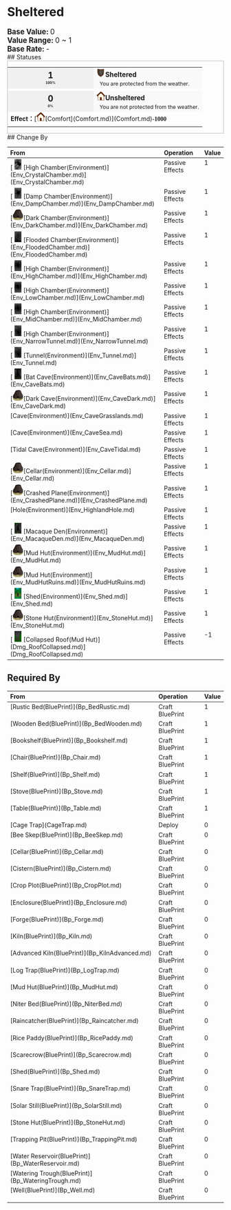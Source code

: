 # Sheltered  
  
<div style="font-size:1.2em"><b>Base Value: </b> 0 </div>  
<div style="font-size:1.2em"><b>Value Range: </b> 0 ~ 1 </div>  
<div style="font-size:1.2em"><b>Base Rate: </b> - </div>  
## Statuses  
<div  style="border:1px solid #BBB"><table><tr style="height:2em;"><td style="background-color:#F0F0F0;text-align:center;width:180px;font-size:1.4em;font-weight:bold;vertical-align:middle;"><div>1<div><div style="font-size:0.4em">100%</div></td><td colspan=2 style="font-size:1.1em;vertical-align:middle;background-color:#F9F9F9;"><div><b><div style="width:20px;display:inline-block;text-align:center"><img decoding="async" src="../wiki/Sprite/Durability.png" href="a.md" style="max-width:20px;max-height:20px;"></div>Sheltered</b></div><div style="font-size:0.8em;padding-top:4px;">&nbsp;&nbsp;You are protected from the weather.</div></td></tr><tr><td colspan=2></td></tr><tr style="height:2em;"><td style="background-color:#F0F0F0;text-align:center;width:180px;font-size:1.4em;font-weight:bold;vertical-align:middle;"><div>0<div><div style="font-size:0.4em">0%</div></td><td colspan=2 style="font-size:1.1em;vertical-align:middle;background-color:#F9F9F9;"><div><b><div style="width:20px;display:inline-block;text-align:center"><img decoding="async" src="../wiki/Sprite/Comfort.png" href="a.md" style="max-width:20px;max-height:20px;"></div>Unsheltered</b></div><div style="font-size:0.8em;padding-top:4px;">&nbsp;&nbsp;You are not protected from the weather.</div></td></tr><tr><td colspan=2><b>Effect：</b>[<div style="width:20px;display:inline-block;text-align:center"><img decoding="async" src="../wiki/Sprite/Comfort.png" href="a.md" style="max-width:20px;max-height:20px;"></div>[Comfort](Comfort.md)](Comfort.md)<span style="font-family:ui-monospace"><b>-1000</b></span></td></tr><tr><td colspan=2></td></tr></table></div>  
## Change By  
<table class="table table-bordered" data-toggle="table"  ><thead style=""><tr ><th  style="text-align:left;vertical-align:top;"  >From</th><th  style="text-align:left;vertical-align:top;"  >Operation</th><th  style="text-align:left;vertical-align:top;"  data-sortable="true"  >Value</th></tr></thead><tr ><td  style="text-align:left;vertical-align:top;"  >[<div style="width:25px;display:inline-block;text-align:center"><img decoding="async" src="../wiki/Sprite/CrystalChamber.png" href="a.md" style="max-width:25px;max-height:25px;"></div>[High Chamber(Environment)](Env_CrystalChamber.md)](Env_CrystalChamber.md)</td><td  style="text-align:left;vertical-align:top;"  >Passive Effects</td><td  style="text-align:left;vertical-align:top;"  >1</td></tr><tr ><td  style="text-align:left;vertical-align:top;"  >[<div style="width:25px;display:inline-block;text-align:center"><img decoding="async" src="../wiki/Sprite/DampChamber.png" href="a.md" style="max-width:25px;max-height:25px;"></div>[Damp Chamber(Environment)](Env_DampChamber.md)](Env_DampChamber.md)</td><td  style="text-align:left;vertical-align:top;"  >Passive Effects</td><td  style="text-align:left;vertical-align:top;"  >1</td></tr><tr ><td  style="text-align:left;vertical-align:top;"  >[<div style="width:25px;display:inline-block;text-align:center"><img decoding="async" src="../wiki/Sprite/Kiln.png" href="a.md" style="max-width:25px;max-height:25px;"></div>[Dark Chamber(Environment)](Env_DarkChamber.md)](Env_DarkChamber.md)</td><td  style="text-align:left;vertical-align:top;"  >Passive Effects</td><td  style="text-align:left;vertical-align:top;"  >1</td></tr><tr ><td  style="text-align:left;vertical-align:top;"  >[<div style="width:25px;display:inline-block;text-align:center"><img decoding="async" src="../wiki/Sprite/FloodedChamber.png" href="a.md" style="max-width:25px;max-height:25px;"></div>[Flooded Chamber(Environment)](Env_FloodedChamber.md)](Env_FloodedChamber.md)</td><td  style="text-align:left;vertical-align:top;"  >Passive Effects</td><td  style="text-align:left;vertical-align:top;"  >1</td></tr><tr ><td  style="text-align:left;vertical-align:top;"  >[<div style="width:25px;display:inline-block;text-align:center"><img decoding="async" src="../wiki/Sprite/CaveChamber.png" href="a.md" style="max-width:25px;max-height:25px;"></div>[High Chamber(Environment)](Env_HighChamber.md)](Env_HighChamber.md)</td><td  style="text-align:left;vertical-align:top;"  >Passive Effects</td><td  style="text-align:left;vertical-align:top;"  >1</td></tr><tr ><td  style="text-align:left;vertical-align:top;"  >[<div style="width:25px;display:inline-block;text-align:center"><img decoding="async" src="../wiki/Sprite/CaveChamber.png" href="a.md" style="max-width:25px;max-height:25px;"></div>[High Chamber(Environment)](Env_LowChamber.md)](Env_LowChamber.md)</td><td  style="text-align:left;vertical-align:top;"  >Passive Effects</td><td  style="text-align:left;vertical-align:top;"  >1</td></tr><tr ><td  style="text-align:left;vertical-align:top;"  >[<div style="width:25px;display:inline-block;text-align:center"><img decoding="async" src="../wiki/Sprite/CaveChamber.png" href="a.md" style="max-width:25px;max-height:25px;"></div>[High Chamber(Environment)](Env_MidChamber.md)](Env_MidChamber.md)</td><td  style="text-align:left;vertical-align:top;"  >Passive Effects</td><td  style="text-align:left;vertical-align:top;"  >1</td></tr><tr ><td  style="text-align:left;vertical-align:top;"  >[<div style="width:25px;display:inline-block;text-align:center"><img decoding="async" src="../wiki/Sprite/NarrowTunnel.png" href="a.md" style="max-width:25px;max-height:25px;"></div>[High Chamber(Environment)](Env_NarrowTunnel.md)](Env_NarrowTunnel.md)</td><td  style="text-align:left;vertical-align:top;"  >Passive Effects</td><td  style="text-align:left;vertical-align:top;"  >1</td></tr><tr ><td  style="text-align:left;vertical-align:top;"  >[<div style="width:25px;display:inline-block;text-align:center"><img decoding="async" src="../wiki/Sprite/NarrowTunnel.png" href="a.md" style="max-width:25px;max-height:25px;"></div>[Tunnel(Environment)](Env_Tunnel.md)](Env_Tunnel.md)</td><td  style="text-align:left;vertical-align:top;"  >Passive Effects</td><td  style="text-align:left;vertical-align:top;"  >1</td></tr><tr ><td  style="text-align:left;vertical-align:top;"  >[<div style="width:25px;display:inline-block;text-align:center"><img decoding="async" src="../wiki/Sprite/BatCave.png" href="a.md" style="max-width:25px;max-height:25px;"></div>[Bat Cave(Environment)](Env_CaveBats.md)](Env_CaveBats.md)</td><td  style="text-align:left;vertical-align:top;"  >Passive Effects</td><td  style="text-align:left;vertical-align:top;"  >1</td></tr><tr ><td  style="text-align:left;vertical-align:top;"  >[<div style="width:25px;display:inline-block;text-align:center"><img decoding="async" src="../wiki/Sprite/Kiln.png" href="a.md" style="max-width:25px;max-height:25px;"></div>[Dark Cave(Environment)](Env_CaveDark.md)](Env_CaveDark.md)</td><td  style="text-align:left;vertical-align:top;"  >Passive Effects</td><td  style="text-align:left;vertical-align:top;"  >1</td></tr><tr ><td  style="text-align:left;vertical-align:top;"  >[Cave(Environment)](Env_CaveGrasslands.md)</td><td  style="text-align:left;vertical-align:top;"  >Passive Effects</td><td  style="text-align:left;vertical-align:top;"  >1</td></tr><tr ><td  style="text-align:left;vertical-align:top;"  >[Cave(Environment)](Env_CaveSea.md)</td><td  style="text-align:left;vertical-align:top;"  >Passive Effects</td><td  style="text-align:left;vertical-align:top;"  >1</td></tr><tr ><td  style="text-align:left;vertical-align:top;"  >[Tidal Cave(Environment)](Env_CaveTidal.md)</td><td  style="text-align:left;vertical-align:top;"  >Passive Effects</td><td  style="text-align:left;vertical-align:top;"  >1</td></tr><tr ><td  style="text-align:left;vertical-align:top;"  >[<div style="width:25px;display:inline-block;text-align:center"><img decoding="async" src="../wiki/Sprite/Kiln.png" href="a.md" style="max-width:25px;max-height:25px;"></div>[Cellar(Environment)](Env_Cellar.md)](Env_Cellar.md)</td><td  style="text-align:left;vertical-align:top;"  >Passive Effects</td><td  style="text-align:left;vertical-align:top;"  >1</td></tr><tr ><td  style="text-align:left;vertical-align:top;"  >[<div style="width:25px;display:inline-block;text-align:center"><img decoding="async" src="../wiki/Sprite/Kiln.png" href="a.md" style="max-width:25px;max-height:25px;"></div>[Crashed Plane(Environment)](Env_CrashedPlane.md)](Env_CrashedPlane.md)</td><td  style="text-align:left;vertical-align:top;"  >Passive Effects</td><td  style="text-align:left;vertical-align:top;"  >1</td></tr><tr ><td  style="text-align:left;vertical-align:top;"  >[Hole(Environment)](Env_HighlandHole.md)</td><td  style="text-align:left;vertical-align:top;"  >Passive Effects</td><td  style="text-align:left;vertical-align:top;"  >1</td></tr><tr ><td  style="text-align:left;vertical-align:top;"  >[<div style="width:25px;display:inline-block;text-align:center"><img decoding="async" src="../wiki/Sprite/MacaqueDen.png" href="a.md" style="max-width:25px;max-height:25px;"></div>[Macaque Den(Environment)](Env_MacaqueDen.md)](Env_MacaqueDen.md)</td><td  style="text-align:left;vertical-align:top;"  >Passive Effects</td><td  style="text-align:left;vertical-align:top;"  >1</td></tr><tr ><td  style="text-align:left;vertical-align:top;"  >[<div style="width:25px;display:inline-block;text-align:center"><img decoding="async" src="../wiki/Sprite/Kiln.png" href="a.md" style="max-width:25px;max-height:25px;"></div>[Mud Hut(Environment)](Env_MudHut.md)](Env_MudHut.md)</td><td  style="text-align:left;vertical-align:top;"  >Passive Effects</td><td  style="text-align:left;vertical-align:top;"  >1</td></tr><tr ><td  style="text-align:left;vertical-align:top;"  >[<div style="width:25px;display:inline-block;text-align:center"><img decoding="async" src="../wiki/Sprite/Kiln.png" href="a.md" style="max-width:25px;max-height:25px;"></div>[Mud Hut(Environment)](Env_MudHutRuins.md)](Env_MudHutRuins.md)</td><td  style="text-align:left;vertical-align:top;"  >Passive Effects</td><td  style="text-align:left;vertical-align:top;"  >1</td></tr><tr ><td  style="text-align:left;vertical-align:top;"  >[<div style="width:25px;display:inline-block;text-align:center"><img decoding="async" src="../wiki/Sprite/Shed.png" href="a.md" style="max-width:25px;max-height:25px;"></div>[Shed(Environment)](Env_Shed.md)](Env_Shed.md)</td><td  style="text-align:left;vertical-align:top;"  >Passive Effects</td><td  style="text-align:left;vertical-align:top;"  >1</td></tr><tr ><td  style="text-align:left;vertical-align:top;"  >[<div style="width:25px;display:inline-block;text-align:center"><img decoding="async" src="../wiki/Sprite/Kiln.png" href="a.md" style="max-width:25px;max-height:25px;"></div>[Stone Hut(Environment)](Env_StoneHut.md)](Env_StoneHut.md)</td><td  style="text-align:left;vertical-align:top;"  >Passive Effects</td><td  style="text-align:left;vertical-align:top;"  >1</td></tr><tr ><td  style="text-align:left;vertical-align:top;"  >[<div style="width:25px;display:inline-block;text-align:center"><img decoding="async" src="../wiki/Sprite/CollapsedRoof.png" href="a.md" style="max-width:25px;max-height:25px;"></div>[Collapsed Roof(Mud Hut)](Dmg_RoofCollapsed.md)](Dmg_RoofCollapsed.md)</td><td  style="text-align:left;vertical-align:top;"  >Passive Effects</td><td  style="text-align:left;vertical-align:top;"  >-1</td></tr></tbody></table>  
  
## Required By  
<table class="table table-bordered" data-toggle="table"  ><thead style=""><tr ><th  style="text-align:left;vertical-align:top;"  >From</th><th  style="text-align:left;vertical-align:top;"  >Operation</th><th  style="text-align:left;vertical-align:top;"  data-sortable="true"  >Value</th></tr></thead><tr ><td  style="text-align:left;vertical-align:top;"  >[Rustic Bed(BluePrint)](Bp_BedRustic.md)</td><td  style="text-align:left;vertical-align:top;"  >Craft BluePrint</td><td  style="text-align:left;vertical-align:top;"  >1</td></tr><tr ><td  style="text-align:left;vertical-align:top;"  >[Wooden Bed(BluePrint)](Bp_BedWooden.md)</td><td  style="text-align:left;vertical-align:top;"  >Craft BluePrint</td><td  style="text-align:left;vertical-align:top;"  >1</td></tr><tr ><td  style="text-align:left;vertical-align:top;"  >[Bookshelf(BluePrint)](Bp_Bookshelf.md)</td><td  style="text-align:left;vertical-align:top;"  >Craft BluePrint</td><td  style="text-align:left;vertical-align:top;"  >1</td></tr><tr ><td  style="text-align:left;vertical-align:top;"  >[Chair(BluePrint)](Bp_Chair.md)</td><td  style="text-align:left;vertical-align:top;"  >Craft BluePrint</td><td  style="text-align:left;vertical-align:top;"  >1</td></tr><tr ><td  style="text-align:left;vertical-align:top;"  >[Shelf(BluePrint)](Bp_Shelf.md)</td><td  style="text-align:left;vertical-align:top;"  >Craft BluePrint</td><td  style="text-align:left;vertical-align:top;"  >1</td></tr><tr ><td  style="text-align:left;vertical-align:top;"  >[Stove(BluePrint)](Bp_Stove.md)</td><td  style="text-align:left;vertical-align:top;"  >Craft BluePrint</td><td  style="text-align:left;vertical-align:top;"  >1</td></tr><tr ><td  style="text-align:left;vertical-align:top;"  >[Table(BluePrint)](Bp_Table.md)</td><td  style="text-align:left;vertical-align:top;"  >Craft BluePrint</td><td  style="text-align:left;vertical-align:top;"  >1</td></tr><tr ><td  style="text-align:left;vertical-align:top;"  >[Cage Trap](CageTrap.md)</td><td  style="text-align:left;vertical-align:top;"  >Deploy</td><td  style="text-align:left;vertical-align:top;"  >0</td></tr><tr ><td  style="text-align:left;vertical-align:top;"  >[Bee Skep(BluePrint)](Bp_BeeSkep.md)</td><td  style="text-align:left;vertical-align:top;"  >Craft BluePrint</td><td  style="text-align:left;vertical-align:top;"  >0</td></tr><tr ><td  style="text-align:left;vertical-align:top;"  >[Cellar(BluePrint)](Bp_Cellar.md)</td><td  style="text-align:left;vertical-align:top;"  >Craft BluePrint</td><td  style="text-align:left;vertical-align:top;"  >0</td></tr><tr ><td  style="text-align:left;vertical-align:top;"  >[Cistern(BluePrint)](Bp_Cistern.md)</td><td  style="text-align:left;vertical-align:top;"  >Craft BluePrint</td><td  style="text-align:left;vertical-align:top;"  >0</td></tr><tr ><td  style="text-align:left;vertical-align:top;"  >[Crop Plot(BluePrint)](Bp_CropPlot.md)</td><td  style="text-align:left;vertical-align:top;"  >Craft BluePrint</td><td  style="text-align:left;vertical-align:top;"  >0</td></tr><tr ><td  style="text-align:left;vertical-align:top;"  >[Enclosure(BluePrint)](Bp_Enclosure.md)</td><td  style="text-align:left;vertical-align:top;"  >Craft BluePrint</td><td  style="text-align:left;vertical-align:top;"  >0</td></tr><tr ><td  style="text-align:left;vertical-align:top;"  >[Forge(BluePrint)](Bp_Forge.md)</td><td  style="text-align:left;vertical-align:top;"  >Craft BluePrint</td><td  style="text-align:left;vertical-align:top;"  >0</td></tr><tr ><td  style="text-align:left;vertical-align:top;"  >[Kiln(BluePrint)](Bp_Kiln.md)</td><td  style="text-align:left;vertical-align:top;"  >Craft BluePrint</td><td  style="text-align:left;vertical-align:top;"  >0</td></tr><tr ><td  style="text-align:left;vertical-align:top;"  >[Advanced Kiln(BluePrint)](Bp_KilnAdvanced.md)</td><td  style="text-align:left;vertical-align:top;"  >Craft BluePrint</td><td  style="text-align:left;vertical-align:top;"  >0</td></tr><tr ><td  style="text-align:left;vertical-align:top;"  >[Log Trap(BluePrint)](Bp_LogTrap.md)</td><td  style="text-align:left;vertical-align:top;"  >Craft BluePrint</td><td  style="text-align:left;vertical-align:top;"  >0</td></tr><tr ><td  style="text-align:left;vertical-align:top;"  >[Mud Hut(BluePrint)](Bp_MudHut.md)</td><td  style="text-align:left;vertical-align:top;"  >Craft BluePrint</td><td  style="text-align:left;vertical-align:top;"  >0</td></tr><tr ><td  style="text-align:left;vertical-align:top;"  >[Niter Bed(BluePrint)](Bp_NiterBed.md)</td><td  style="text-align:left;vertical-align:top;"  >Craft BluePrint</td><td  style="text-align:left;vertical-align:top;"  >0</td></tr><tr ><td  style="text-align:left;vertical-align:top;"  >[Raincatcher(BluePrint)](Bp_Raincatcher.md)</td><td  style="text-align:left;vertical-align:top;"  >Craft BluePrint</td><td  style="text-align:left;vertical-align:top;"  >0</td></tr><tr ><td  style="text-align:left;vertical-align:top;"  >[Rice Paddy(BluePrint)](Bp_RicePaddy.md)</td><td  style="text-align:left;vertical-align:top;"  >Craft BluePrint</td><td  style="text-align:left;vertical-align:top;"  >0</td></tr><tr ><td  style="text-align:left;vertical-align:top;"  >[Scarecrow(BluePrint)](Bp_Scarecrow.md)</td><td  style="text-align:left;vertical-align:top;"  >Craft BluePrint</td><td  style="text-align:left;vertical-align:top;"  >0</td></tr><tr ><td  style="text-align:left;vertical-align:top;"  >[Shed(BluePrint)](Bp_Shed.md)</td><td  style="text-align:left;vertical-align:top;"  >Craft BluePrint</td><td  style="text-align:left;vertical-align:top;"  >0</td></tr><tr ><td  style="text-align:left;vertical-align:top;"  >[Snare Trap(BluePrint)](Bp_SnareTrap.md)</td><td  style="text-align:left;vertical-align:top;"  >Craft BluePrint</td><td  style="text-align:left;vertical-align:top;"  >0</td></tr><tr ><td  style="text-align:left;vertical-align:top;"  >[Solar Still(BluePrint)](Bp_SolarStill.md)</td><td  style="text-align:left;vertical-align:top;"  >Craft BluePrint</td><td  style="text-align:left;vertical-align:top;"  >0</td></tr><tr ><td  style="text-align:left;vertical-align:top;"  >[Stone Hut(BluePrint)](Bp_StoneHut.md)</td><td  style="text-align:left;vertical-align:top;"  >Craft BluePrint</td><td  style="text-align:left;vertical-align:top;"  >0</td></tr><tr ><td  style="text-align:left;vertical-align:top;"  >[Trapping Pit(BluePrint)](Bp_TrappingPit.md)</td><td  style="text-align:left;vertical-align:top;"  >Craft BluePrint</td><td  style="text-align:left;vertical-align:top;"  >0</td></tr><tr ><td  style="text-align:left;vertical-align:top;"  >[Water Reservoir(BluePrint)](Bp_WaterReservoir.md)</td><td  style="text-align:left;vertical-align:top;"  >Craft BluePrint</td><td  style="text-align:left;vertical-align:top;"  >0</td></tr><tr ><td  style="text-align:left;vertical-align:top;"  >[Watering Trough(BluePrint)](Bp_WateringTrough.md)</td><td  style="text-align:left;vertical-align:top;"  >Craft BluePrint</td><td  style="text-align:left;vertical-align:top;"  >0</td></tr><tr ><td  style="text-align:left;vertical-align:top;"  >[Well(BluePrint)](Bp_Well.md)</td><td  style="text-align:left;vertical-align:top;"  >Craft BluePrint</td><td  style="text-align:left;vertical-align:top;"  >0</td></tr></tbody></table>  
  


<script>document.title="Sheltered - Card Survival Wiki";</script>
